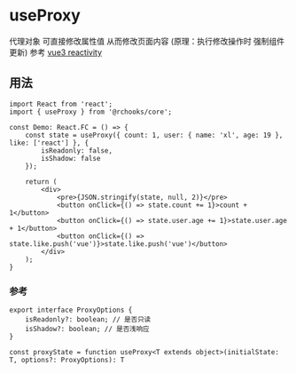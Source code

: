 # useProxy

代理对象 可直接修改属性值 从而修改页面内容 (原理：执行修改操作时 强制组件更新)
参考 [vue3 reactivity](https://github.com/vuejs/core/tree/main/packages/reactivity)

## 用法

```tsx
import React from 'react';
import { useProxy } from '@rchooks/core';

const Demo: React.FC = () => {
    const state = useProxy({ count: 1, user: { name: 'xl', age: 19 }, like: ['react'] }, {
        isReadonly: false,
        isShadow: false
    });

    return (
        <div>
            <pre>{JSON.stringify(state, null, 2)}</pre>
            <button onClick={() => state.count += 1}>count + 1</button>
            <button onClick={() => state.user.age += 1}>state.user.age + 1</button>
            <button onClick={() => state.like.push('vue')}>state.like.push('vue')</button>
        </div>
    );
}
```

### 参考
```tsx
export interface ProxyOptions {
    isReadonly?: boolean; // 是否只读
    isShadow?: boolean; // 是否浅响应
}

const proxyState = function useProxy<T extends object>(initialState: T, options?: ProxyOptions): T
```
